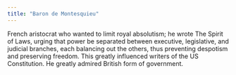 ```yaml
---
title: "Baron de Montesquieu"
---
```

French aristocrat who wanted to limit royal absolutism; he wrote The Spirit of Laws, urging that power be separated between executive, legislative, and judicial branches, each balancing out the others, thus preventing despotism and preserving freedom. This greatly influenced writers of the US Constitution. He greatly admired British form of government.

